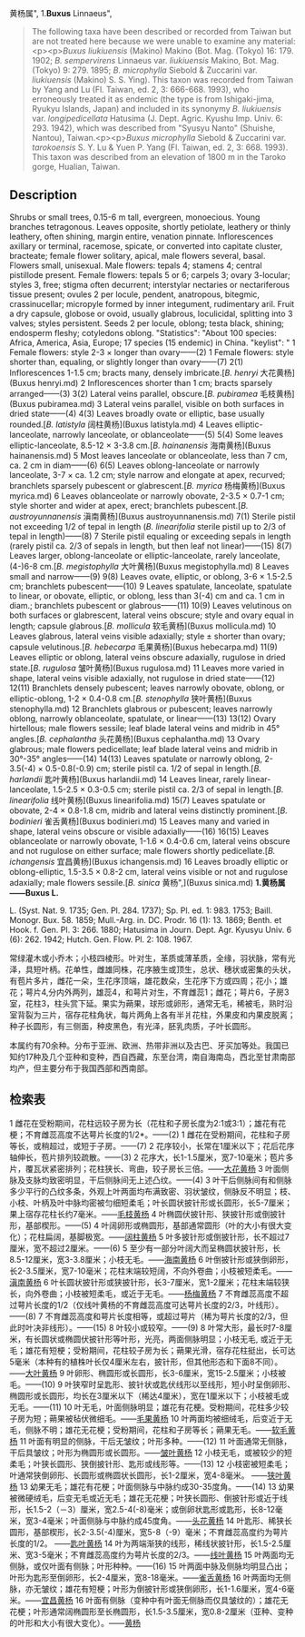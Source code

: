 黄杨属",
1.**Buxus** Linnaeus",

> The following taxa have been described or recorded from Taiwan but are not treated here because we were unable to examine any material:&lt;p&gt;&lt;p&gt;*Buxus liukiuensis* (Makino) Makino (Bot. Mag. (Tokyo) 16: 179. 1902; *B. sempervirens* Linnaeus var. *liukiuensis* Makino, Bot. Mag. (Tokyo) 9: 279. 1895; *B. microphylla* Siebold &amp; Zuccarini var. *liukiuensis* (Makino) S. S. Ying). This taxon was recorded from Taiwan by Yang and Lu (Fl. Taiwan, ed. 2, 3: 666-668. 1993), who erroneously treated it as endemic (the type is from Ishigaki-jima, Ryukyu Islands, Japan) and included in its synonymy *B. liukiuensis* var. *longipedicellata* Hatusima (J. Dept. Agric. Kyushu Imp. Univ. 6: 293. 1942), which was described from \"Syusyu Nanto\" (Shuishe, Nantou), Taiwan.&lt;p&gt;&lt;p&gt;*Buxus microphylla* Siebold &amp; Zuccarini var. *tarokoensis* S. Y. Lu &amp; Yuen P. Yang (Fl. Taiwan, ed. 2, 3: 668. 1993). This taxon was described from an elevation of 1800 m in the Taroko gorge, Hualian, Taiwan.

## Description
Shrubs or small trees, 0.15-6 m tall, evergreen, monoecious. Young branches tetragonous. Leaves opposite, shortly petiolate, leathery or thinly leathery, often shining, margin entire, venation pinnate. Inflorescences axillary or terminal, racemose, spicate, or converted into capitate cluster, bracteate; female flower solitary, apical, male flowers several, basal. Flowers small, unisexual. Male flowers: tepals 4; stamens 4; central pistillode present. Female flowers: tepals 5 or 6; carpels 3; ovary 3-locular; styles 3, free; stigma often decurrent; interstylar nectaries or nectariferous tissue present; ovules 2 per locule, pendent, anatropous, bitegmic, crassinucellar; micropyle formed by inner integument, rudimentary aril. Fruit a dry capsule, globose or ovoid, usually glabrous, loculicidal, splitting into 3 valves; styles persistent. Seeds 2 per locule, oblong; testa black, shining; endosperm fleshy; cotyledons oblong.
  "Statistics": "About 100 species: Africa, America, Asia, Europe; 17 species (15 endemic) in China.
  "keylist": "
1 Female flowers: style 2-3 × longer than ovary——(2)
1 Female flowers: style shorter than, equaling, or slightly longer than ovary——(7)
2(1) Inflorescences 1-1.5 cm; bracts many, densely imbricate.[*B. henryi* 大花黄杨](Buxus henryi.md)
2 Inflorescences shorter than 1 cm; bracts sparsely arranged——(3)
3(2) Lateral veins parallel, obscure.[*B. pubiramea* 毛枝黄杨](Buxus pubiramea.md)
3 Lateral veins parallel, visible on both surfaces in dried state——(4)
4(3) Leaves broadly ovate or elliptic, base usually rounded.[*B. latistyla* 阔柱黄杨](Buxus latistyla.md)
4 Leaves elliptic-lanceolate, narrowly lanceolate, or oblanceolate——(5)
5(4) Some leaves elliptic-lanceolate, 8.5-12 × 3-3.8 cm.[*B. hainanensis* 海南黄杨](Buxus hainanensis.md)
5 Most leaves lanceolate or oblanceolate, less than 7 cm, ca. 2 cm in diam——(6)
6(5) Leaves oblong-lanceolate or narrowly lanceolate, 3-7 × ca. 1.2 cm; style narrow and elongate at apex, recurved; branchlets sparsely pubescent or glabrescent.[*B. myrica* 杨梅黄杨](Buxus myrica.md)
6 Leaves oblanceolate or narrowly obovate, 2-3.5 × 0.7-1 cm; style shorter and wider at apex, erect; branchlets pubescent.[*B. austroyunnanensis* 滇南黄杨](Buxus austroyunnanensis.md)
7(1) Sterile pistil not exceeding 1/2 of tepal in length (*B. linearifolia* sterile pistil up to 2/3 of tepal in length)——(8)
7 Sterile pistil equaling or exceeding sepals in length (rarely pistil ca. 2/3 of sepals in length, but then leaf not linear)——(15)
8(7) Leaves larger, oblong-lanceolate or elliptic-lanceolate, rarely lanceolate, (4-)6-8 cm.[*B. megistophylla* 大叶黄杨](Buxus megistophylla.md)
8 Leaves small and narrow——(9)
9(8) Leaves ovate, elliptic, or oblong, 3-6 × 1.5-2.5 cm; branchlets pubescent——(10)
9 Leaves spatulate, lanceolate, spatulate to linear, or obovate, elliptic, or oblong, less than 3(-4) cm and ca. 1 cm in diam.; branchlets pubescent or glabrous——(11)
10(9) Leaves velutinous on both surfaces or glabrescent, lateral veins obscure; style and ovary equal in length; capsule glabrous.[*B. mollicula* 软毛黄杨](Buxus mollicula.md)
10 Leaves glabrous, lateral veins visible adaxially; style ± shorter than ovary; capsule velutinous.[*B. hebecarpa* 毛果黄杨](Buxus hebecarpa.md)
11(9) Leaves elliptic or oblong, lateral veins obscure adaxially, rugulose in dried state.[*B. rugulosa* 皱叶黄杨](Buxus rugulosa.md)
11 Leaves more varied in shape, lateral veins visible adaxially, not rugulose in dried state——(12)
12(11) Branchlets densely pubescent; leaves narrowly obovate, oblong, or elliptic-oblong, 1-2 × 0.4-0.8 cm.[*B. stenophylla* 狭叶黄杨](Buxus stenophylla.md)
12 Branchlets glabrous or pubescent; leaves narrowly oblong, narrowly oblanceolate, spatulate, or linear——(13)
13(12) Ovary hirtellous; male flowers sessile; leaf blade lateral veins and midrib in 45° angles.[*B. cephalantha* 头花黄杨](Buxus cephalantha.md)
13 Ovary glabrous; male flowers pedicellate; leaf blade lateral veins and midrib in 30°-35° angles——(14)
14(13) Leaves spatulate or narrowly oblong, 2-3.5(-4) × 0.5-0.8(-0.9) cm; sterile pistil ca. 1/2 of sepal in length.[*B. harlandii* 匙叶黄杨](Buxus harlandii.md)
14 Leaves linear, rarely linear-lanceolate, 1.5-2.5 × 0.3-0.5 cm; sterile pistil ca. 2/3 of sepal in length.[*B. linearifolia* 线叶黄杨](Buxus linearifolia.md)
15(7) Leaves spatulate or obovate, 2-4 × 0.8-1.8 cm, midrib and lateral veins distinctly prominent.[*B. bodinieri* 雀舌黄杨](Buxus bodinieri.md)
15 Leaves many and varied in shape, lateral veins obscure or visible adaxially——(16)
16(15) Leaves oblanceolate or narrowly obovate, 1-1.6 × 0.4-0.6 cm, lateral veins obscure and not rugulose on either surface; male flowers shortly pedicellate.[*B. ichangensis* 宜昌黄杨](Buxus ichangensis.md)
16 Leaves broadly elliptic or oblong-elliptic, 1.5-3.5 × 0.8-2 cm, lateral veins visible or not and rugulose adaxially; male flowers sessile.[*B. sinica* 黄杨",](Buxus sinica.md)
**1.黄杨属——Buxus L.**

L. (Syst. Nat. 9. 1735; Gen. Pl. 284. 1737); Sp. Pl. ed. 1: 983. 1753; Baill. Monogr. Bux. 58. 1859; Mull.-Arg. in. DC. Prodr. 16 (1): 13. 1869; Benth. et Hook. f. Gen. Pl. 3: 266. 1880; Hatusima in Journ. Dept. Agr. Kyusyu Univ. 6 (6): 262. 1942; Hutch. Gen. Flow. Pl. 2: 108. 1967.

常绿灌木或小乔木；小枝四棱形。叶对生，革质或薄革质，全缘，羽状脉，常有光泽，具短叶柄。花单性，雌雄同株，花序腋生或顶生，总状、穗状或密集的头状，有苞片多片，雌花一朵，生花序顶端，雄花数朵，生花序下方或四周；花小；雄花；萼片4,分内外两列，雄蕊4，和萼片对生，不育雌蕊1；雌花；萼片6，子房3室，花柱3，柱头赏下延。果实为蒴果，球形或卵形，通常无毛，稀被毛，熟时沿室背裂为三片，宿存花柱角状，每片两角上各有半爿花柱，外果皮和内果皮脱离；种子长圆形，有三侧面，种皮黑色，有光泽，胚乳肉质，子叶长圆形。

本属约有70余种。分布于亚洲、欧洲、热带非洲以及古巴、牙买加等处。我国已知约17种及几个亚种和变种，西自西藏，东至台湾，南自海南岛，西北至甘肃南部均产，但主要分布于我国西部和西南部。

## 检索表

1 雌花在受粉期间，花柱远较子房为长（花柱和子房长度为2:1或3:1）；雄花有花梗；不育雌蕊高度不达萼片长度的1/2*。——(2)
1 雌花在受粉期间，花柱和子房等长，或稍超过，或短于子房。——(7)
2 花序较小，长常在1厘米以下；花后花序轴伸长，苞片排列较疏散。——(3)
2 花序大，长1-1.5厘米，宽7-10毫米；苞片多片，覆瓦状紧密排列；花柱狭长、弯曲，较子房长三倍。——[大花黄杨](Buxus%20henryi.md)
3 叶面侧脉及支脉均致密明显，干后侧脉间无上述凸纹。——(4)
3 叶干后侧脉间有和侧脉多少平行的凸纹多条，外观上叶两面均布满致密、羽状皱纹，侧脉反不明显；枝、小枝、叶柄及叶中脉均密被匀细短柔毛；叶长圆状披针形或长圆形，长5-7厘米；果上宿存花柱长约7毫米。——[毛枝黄杨](Buxus%20pubiramea.md)
4 叶椭圆伏披针形、狭披针形或倒披针形，基部楔形。——(5)
4 叶阔卵形或椭圆形，基部通常圆形（叶的大小有很大变化）；花柱扁阔，基脚极宽。——[阔柱黄杨](Buxus%20latistyla.md)
5 叶多披针形或倒披针形，长不超过7厘米，宽不超过2厘米。——(6)
5 至少有一部分叶阔大而呈椭圆状披针形，长8.5-12厘米，宽3-3.8厘米；小枝无毛。——[海南黄杨](Buxus%20hainanensis.md)
6 叶倒披针形或狭倒卵形，长2-3.5厘米，宽7-10毫米；花柱末端较短阔，不向外卷曲；小枝被短柔毛。——[滇南黄杨](Buxus%20austroyunnanensis.md)
6 叶长圆状披针形或狭披针形，长3-7厘米，宽1-2厘米；花柱末端较狭长，向外卷曲；小枝被短柔毛，或近于无毛。——[杨梅黄杨](Buxus%20myrica.md)
7 不育雌蕊高度不超过萼片长度的1/2（仅线叶黄杨的不育雌蕊高度可达萼片长度的2/3，叶线形）。——(8)
7 不育雌蕊高度和萼片长度相等，或超过萼片（稀为萼片长度的2/3，但此时叶决非线形）。——(15)
8 叶较小或较窄。——(9)
8 叶常大形，最长时7-8厘米，有长圆状或椭圆伏披针形等叶形，光亮，两面侧脉明显；小枝无毛, 或近于无毛；雄花有短梗；受粉期间，花柱较子房为长；蒴果光滑，宿存花柱挺出，长可达5毫米（本种有的植株叶长仅4厘米左右，披针形，但其他形态和下面8不同）。——[大叶黄杨](Buxus%20megistophylla.md)
9 叶卵形、椭圆形或长圆形，长3-6厘米，宽15-2.5厘米；小枝被毛。——(10)
9 叶狭窄时呈匙形、披针状或匙伏线形以至线形，短小时呈倒卵形、椭圆形或长圆形，均长在3厘米以下（稀达4厘米），宽在1厘米以下；小枝被毛或无毛。——(11)
10 叶无毛，叶面侧脉明显；雄花有花梗。受粉期间，花柱多少较子房为短；蒴果被毡伏微细毛。——[毛果黄杨](Buxus%20hebecarpa.md)
10 叶两面均被细绒毛，后变近于无毛，侧脉不明；雄花无花梗；受粉期间，花柱和子房等长；蒴果无毛。——[软毛黄杨](Buxus%20mollicula.md)
11 叶面有明显的侧脉，干后无皱纹；叶形多种。——(12)
11 叶面通常无侧脉，干后具皱纹；叶形为椭圆形或长圆形。——[皱叶黄杨](Buxus%20rugulosa.md)
12 小枝无毛，或被较少的短柔毛；叶狭长圆形、狭倒披针形、匙形或线形等。——(13)
12 小枝密被短柔毛；叶通常狭倒卵形、长圆形或椭圆状长圆形，长1-2厘米，宽4-8毫米。 ——[狭叶黄杨](Buxus%20stenophylla.md)
13 幼果无毛；雄花有花梗；叶面侧脉与中脉约成30-35度角。——(14)
13 幼果被微硬绒毛，后变无毛或近无毛；雄花无花梗；叶狭长圆形、倒披针形或近于线形，长1.5-2（－3）厘米，宽2.5-4(-8)毫米；或倒卵状匙形或匙形，长8-12毫米，宽3-4毫米；叶面侧脉与中脉约成45度角。——[头花黄杨](Buxus%20cephalantha.md)
14 叶匙形、稀狭长圆形，基部楔形，长2-3.5(-4)厘米，宽5-8（-9）毫米；不育雌蕊高度约为萼片长度的1/2。 ——[匙叶黄杨](Buxus%20harlandii.md)
14 叶为两端渐狭的线形，稀线状披针形，长1.5-2.5厘米、宽3-5毫米；不育雌蕊高度约为萼片长度的2/3。——[线叶黄杨](Buxus%20linearifolia.md)
15 叶两面均无侧脉，或仅叶面有侧脉；叶形种种。——(16)
15 叶两面中脉及侧脉均明显凸出；叶形为匙形至倒卵形，长2-4厘米，宽8-18毫米。——[雀舌黄杨](Buxus%20bodinieri.md)
16 叶两面均无侧脉，亦无皱纹；雄花有短梗；叶形为倒披针形或狭倒卵形，长1-1.6厘米，宽4-6毫米。——[宜昌黄杨](Buxus%20ichangensis.md)
16 叶面有侧脉（变种中有叶面无侧脉而仅具皱纹的）；雄花无花梗；叶形通常阔椭圆形至长椭圆形，长1.5-3.5厘米，宽0.8-2厘米（亚种、变种的叶形和大小有很大变化）。——[黄杨](Buxus%20sinica.md)
